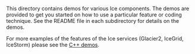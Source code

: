 This directory contains demos for various Ice components. The demos are
provided to get you started on how to use a particular feature or coding
technique. See the README file in each subdirectory for details on the demos.

For more examples of the features of the Ice services (Glacier2, IceGrid,
IceStorm) please see the [C++ demos](../cpp).
